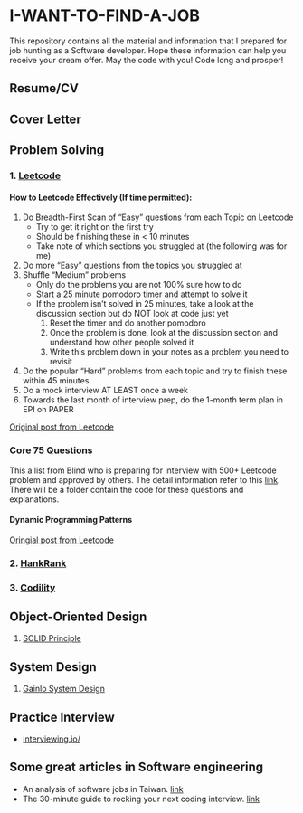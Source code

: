# I-WANT-TO-FIND-A-JOB
This repository contains all the material and information that I prepared for job hunting as a Software developer. Hope these information can help you receive your dream offer. May the code with you! Code long and prosper!

## Resume/CV

## Cover Letter

## Problem Solving
### 1. [Leetcode](https://leetcode.com/)
#### How to Leetcode Effectively (If time permitted):
1. Do Breadth-First Scan of “Easy” questions from each Topic on Leetcode
    * Try to get it right on the first try
    * Should be finishing these in < 10 minutes
    * Take note of which sections you struggled at (the following was for me)
2. Do more “Easy” questions from the topics you struggled at
3. Shuffle “Medium” problems
    * Only do the problems you are not 100% sure how to do
    * Start a 25 minute pomodoro timer and attempt to solve it
    * If the problem isn’t solved in 25 minutes, take a look at the discussion section but do NOT look at code just yet
        1. Reset the timer and do another pomodoro
        2. Once the problem is done, look at the discussion section and understand how other people solved it
        3. Write this problem down in your notes as a problem you need to revisit
4. Do the popular “Hard” problems from each topic and try to finish these within 45 minutes
5. Do a mock interview AT LEAST once a week
6. Towards the last month of interview prep, do the 1-month term plan in EPI on PAPER

[Original post from Leetcode](https://leetcode.com/discuss/general-discussion/443629/How-to-Leetcode-Effectively)

### Core 75 Questions
This a list from Blind who is preparing for interview with 500+ Leetcode problem and approved by others. The detail information refer to this [link](https://www.teamblind.com/post/New-Year-Gift---Curated-List-of-Top-100-LeetCode-Questions-to-Save-Your-Time-OaM1orEU). There will be a folder contain the code for these questions and explanations.

#### Dynamic Programming Patterns
[Oringial post from Leetcode](https://leetcode.com/discuss/general-discussion/458695/Dynamic-Programming-Patterns)

 
### 2. [HankRank](https://www.hackerrank.com/)
### 3. [Codility](https://www.codility.com/)


## Object-Oriented Design
1. [SOLID Principle](https://www.youtube.com/watch?v=yxf2spbpTSw)

## System Design
1. [Gainlo System Design](http://blog.gainlo.co/index.php/category/system-design-interview-questions/)

## Practice Interview
* [interviewing.io/](https://interviewing.io/)

## Some great articles in Software engineering
* An analysis of software jobs in Taiwan. [link](https://m.gamer.com.tw/forum/C.php?bsn=60076&page=&snA=5444020&last=)
* The 30-minute guide to rocking your next coding interview. [link](https://www.freecodecamp.org/news/coding-interviews-for-dummies-5e048933b82b/)
